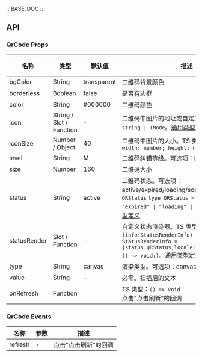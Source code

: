 :: BASE_DOC ::

## API

### QrCode Props

名称 | 类型 | 默认值 | 描述 | 必传
-- | -- | -- | -- | --
bgColor | String | transparent | 二维码背景颜色 | N
borderless | Boolean | false | 是否有边框 | N
color | String | #000000 | 二维码颜色 | N
icon | String / Slot / Function | - | 二维码中图片的地址或自定义icon。TS 类型：`string \| TNode`。[通用类型定义](https://github.com/Tencent/tdesign-vue-next/blob/develop/packages/components/common.ts) | N
iconSize | Number / Object | 40 | 二维码中图片的大小。TS 类型：`number \| { width: number; height: number }` | N
level | String | M | 二维码纠错等级。可选项：L/M/Q/H | N
size | Number | 160 | 二维码大小 | N
status | String | active | 二维码状态。可选项：active/expired/loading/scanned。TS 类型：`QRStatus` `type QRStatus = "active" \| "expired" \| "loading" \| "scanned"`。[详细类型定义](https://github.com/Tencent/tdesign-vue-next/blob/develop/packages/components/qr-code/type.ts) | N
statusRender | Slot / Function | - | 自定义状态渲染器。TS 类型：`(info:StatusRenderInfo) => TNode` `type StatusRenderInfo = {status:QRStatus;locale:string;onRefresh?: () => void;}`。[通用类型定义](https://github.com/Tencent/tdesign-vue-next/blob/develop/packages/components/common.ts)。[详细类型定义](https://github.com/Tencent/tdesign-vue-next/blob/develop/packages/components/qr-code/type.ts) | N
type | String | canvas | 渲染类型。可选项：canvas/svg | N
value | String | - | 必需。扫描后的文本 | Y
onRefresh | Function |  | TS 类型：`() => void`<br/>点击"点击刷新"的回调 | N

### QrCode Events

名称 | 参数 | 描述
-- | -- | --
refresh | \- | 点击"点击刷新"的回调
